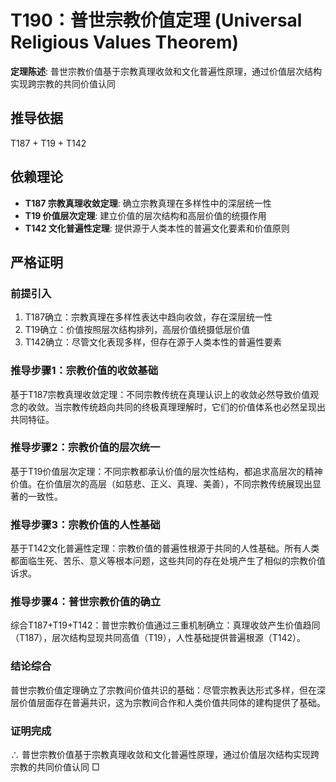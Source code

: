 # T190：普世宗教价值定理 (Universal Religious Values Theorem)

**定理陈述**: 普世宗教价值基于宗教真理收敛和文化普遍性原理，通过价值层次结构实现跨宗教的共同价值认同

## 推导依据
T187 + T19 + T142

## 依赖理论
- **T187 宗教真理收敛定理**: 确立宗教真理在多样性中的深层统一性
- **T19 价值层次定理**: 建立价值的层次结构和高层价值的统摄作用
- **T142 文化普遍性定理**: 提供源于人类本性的普遍文化要素和价值原则

## 严格证明

### 前提引入
1. T187确立：宗教真理在多样性表达中趋向收敛，存在深层统一性
2. T19确立：价值按照层次结构排列，高层价值统摄低层价值
3. T142确立：尽管文化表现多样，但存在源于人类本性的普遍性要素

### 推导步骤1：宗教价值的收敛基础
基于T187宗教真理收敛定理：不同宗教传统在真理认识上的收敛必然导致价值观念的收敛。当宗教传统趋向共同的终极真理理解时，它们的价值体系也必然呈现出共同特征。

### 推导步骤2：宗教价值的层次统一
基于T19价值层次定理：不同宗教都承认价值的层次性结构，都追求高层次的精神价值。在价值层次的高层（如慈悲、正义、真理、美善），不同宗教传统展现出显著的一致性。

### 推导步骤3：宗教价值的人性基础
基于T142文化普遍性定理：宗教价值的普遍性根源于共同的人性基础。所有人类都面临生死、苦乐、意义等根本问题，这些共同的存在处境产生了相似的宗教价值诉求。

### 推导步骤4：普世宗教价值的确立
综合T187+T19+T142：普世宗教价值通过三重机制确立：真理收敛产生价值趋同（T187），层次结构显现共同高值（T19），人性基础提供普遍根源（T142）。

### 结论综合
普世宗教价值定理确立了宗教间价值共识的基础：尽管宗教表达形式多样，但在深层价值层面存在普遍共识，这为宗教间合作和人类价值共同体的建构提供了基础。

### 证明完成
∴ 普世宗教价值基于宗教真理收敛和文化普遍性原理，通过价值层次结构实现跨宗教的共同价值认同 □